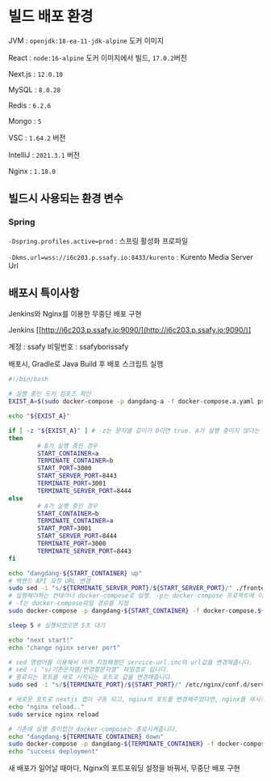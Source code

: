 # 빌드 배포 환경

JVM : `openjdk:18-ea-11-jdk-alpine` 도커 이미지

React : `node:16-alpine` 도커 이미지에서 빌드, `17.0.2`버전

Next.js : `12.0.10`

MySQL : `8.0.28`

Redis : `6.2.6`

Mongo : `5`

VSC : `1.64.2` 버전

IntelliJ : `2021.3.1` 버전

Nginx : `1.18.0`

## 빌드시 사용되는 환경 변수

### Spring

`-Dspring.profiles.active=prod`  :  스프링 활성화 프로파일

`-Dkms.url=wss://i6c203.p.ssafy.io:8433/kurento` : Kurento Media Server Url

## 배포시 특이사항

Jenkins와 Nginx를 이용한 무중단 배포 구현

Jenkins [[http://i6c203.p.ssafy.io:9090/](http://i6c203.p.ssafy.io:9090/)]

계정 : ssafy 비밀번호 : ssafyborissafy

배포시, Gradle로 Java Build 후 배포 스크립트 실행

```bash
#!/bin/bash

# 실행 중인 도커 컴포즈 확인
EXIST_A=$(sudo docker-compose -p dangdang-a -f docker-compose.a.yaml ps | grep Up)

echo "${EXIST_A}"

if [ -z "${EXIST_A}" ] # -z는 문자열 길이가 0이면 true. A가 실행 중이지 않다는 의미.
then
        # B가 실행 중인 경우
        START_CONTAINER=a
        TERMINATE_CONTAINER=b
        START_PORT=3000
        START_SERVER_PORT=8443
        TERMINATE_PORT=3001
        TERMINATE_SERVER_PORT=8444
else
        # A가 실행 중인 경우
        START_CONTAINER=b
        TERMINATE_CONTAINER=a
        START_PORT=3001
        START_SERVER_PORT=8444
        TERMINATE_PORT=3000
        TERMINATE_SERVER_PORT=8443
fi

echo "dangdang-${START_CONTAINER} up"
# 백엔드 API 요청 URL 변경
sudo sed -i "s/${TERMINATE_SERVER_PORT}/${START_SERVER_PORT}/" ./frontend/.env.production
# 실행해야하는 컨테이너 docker-compose로 실행. -p는 docker-compose 프로젝트에 이름을 부여
# -f는 docker-compose파일 경로를 지정
sudo docker-compose -p dangdang-${START_CONTAINER} -f docker-compose.${START_CONTAINER}.yaml up -d --build

sleep 5 # 실행되었으면 5초 대기 

echo "next start!"
echo "change nginx server port"

# sed 명령어를 이용해서 아까 지정해줬던 service-url.inc의 url값을 변경해줍니다.
# sed -i "s/기존문자열/변경할문자열" 파일경로 입니다.
# 종료되는 포트를 새로 시작되는 포트로 값을 변경해줍니다.
sudo sed -i "s/${TERMINATE_PORT}/${START_PORT}/" /etc/nginx/conf.d/service-url.inc

# 새로운 포트로 nextjs 앱이 구동 되고, nginx의 포트를 변경해주었다면, nginx를 재시작해줍니다.
echo "nginx reload.."
sudo service nginx reload

# 기존에 실행 중이었던 docker-compose는 종료시켜줍니다.
echo "dangdang-${TERMINATE_CONTAINER} down"
sudo docker-compose -p dangdang-${TERMINATE_CONTAINER} -f docker-compose.${TERMINATE_CONTAINER}.yaml down
echo "success deployment"
```

새 배포가 일어날 때마다, Nginx의 포트포워딩 설정을 바꿔서, 무중단 배포 구현